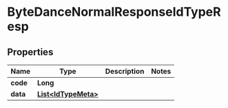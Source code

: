 # ByteDanceNormalResponseIdTypeResp

## Properties
Name | Type | Description | Notes
------------ | ------------- | ------------- | -------------
**code** | **Long** |  | 
**data** | [**List&lt;IdTypeMeta&gt;**](IdTypeMeta.md) |  | 
